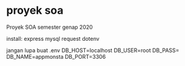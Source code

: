 # proyek soa
Proyek SOA semester genap 2020

install: express mysql request dotenv

jangan lupa buat .env
DB_HOST=localhost
DB_USER=root
DB_PASS=
DB_NAME=appmonsta
DB_PORT=3306